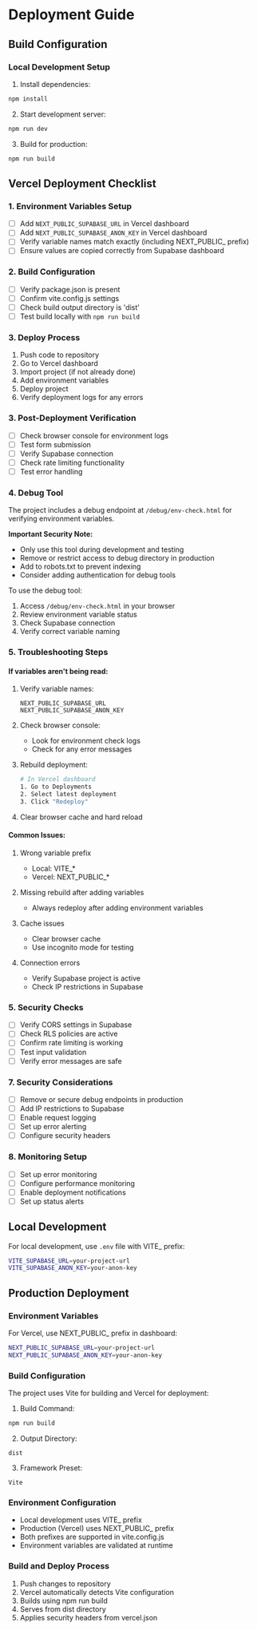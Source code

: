 # Deployment Guide

## Build Configuration

### Local Development Setup
1. Install dependencies:
```bash
npm install
```

2. Start development server:
```bash
npm run dev
```

3. Build for production:
```bash
npm run build
```

## Vercel Deployment Checklist

### 1. Environment Variables Setup
- [ ] Add `NEXT_PUBLIC_SUPABASE_URL` in Vercel dashboard
- [ ] Add `NEXT_PUBLIC_SUPABASE_ANON_KEY` in Vercel dashboard
- [ ] Verify variable names match exactly (including NEXT_PUBLIC_ prefix)
- [ ] Ensure values are copied correctly from Supabase dashboard

### 2. Build Configuration
- [ ] Verify package.json is present
- [ ] Confirm vite.config.js settings
- [ ] Check build output directory is 'dist'
- [ ] Test build locally with `npm run build`

### 3. Deploy Process
1. Push code to repository
2. Go to Vercel dashboard
3. Import project (if not already done)
4. Add environment variables
5. Deploy project
6. Verify deployment logs for any errors

### 3. Post-Deployment Verification
- [ ] Check browser console for environment logs
- [ ] Test form submission
- [ ] Verify Supabase connection
- [ ] Check rate limiting functionality
- [ ] Test error handling

### 4. Debug Tool
The project includes a debug endpoint at `/debug/env-check.html` for verifying environment variables.

**Important Security Note:**
- Only use this tool during development and testing
- Remove or restrict access to debug directory in production
- Add to robots.txt to prevent indexing
- Consider adding authentication for debug tools

To use the debug tool:
1. Access `/debug/env-check.html` in your browser
2. Review environment variable status
3. Check Supabase connection
4. Verify correct variable naming

### 5. Troubleshooting Steps

#### If variables aren't being read:
1. Verify variable names:
   ```
   NEXT_PUBLIC_SUPABASE_URL
   NEXT_PUBLIC_SUPABASE_ANON_KEY
   ```

2. Check browser console:
   - Look for environment check logs
   - Check for any error messages

3. Rebuild deployment:
   ```bash
   # In Vercel dashboard
   1. Go to Deployments
   2. Select latest deployment
   3. Click "Redeploy"
   ```

4. Clear browser cache and hard reload

#### Common Issues:
1. Wrong variable prefix
   - Local: VITE_*
   - Vercel: NEXT_PUBLIC_*

2. Missing rebuild after adding variables
   - Always redeploy after adding environment variables

3. Cache issues
   - Clear browser cache
   - Use incognito mode for testing

4. Connection errors
   - Verify Supabase project is active
   - Check IP restrictions in Supabase

### 5. Security Checks
- [ ] Verify CORS settings in Supabase
- [ ] Check RLS policies are active
- [ ] Confirm rate limiting is working
- [ ] Test input validation
- [ ] Verify error messages are safe

### 7. Security Considerations
- [ ] Remove or secure debug endpoints in production
- [ ] Add IP restrictions to Supabase
- [ ] Enable request logging
- [ ] Set up error alerting
- [ ] Configure security headers

### 8. Monitoring Setup
- [ ] Set up error monitoring
- [ ] Configure performance monitoring
- [ ] Enable deployment notifications
- [ ] Set up status alerts

## Local Development
For local development, use `.env` file with VITE_ prefix:
```bash
VITE_SUPABASE_URL=your-project-url
VITE_SUPABASE_ANON_KEY=your-anon-key
```

## Production Deployment

### Environment Variables
For Vercel, use NEXT_PUBLIC_ prefix in dashboard:
```bash
NEXT_PUBLIC_SUPABASE_URL=your-project-url
NEXT_PUBLIC_SUPABASE_ANON_KEY=your-anon-key
```

### Build Configuration
The project uses Vite for building and Vercel for deployment:

1. Build Command:
```bash
npm run build
```

2. Output Directory:
```
dist
```

3. Framework Preset:
```
Vite
```

### Environment Configuration
- Local development uses VITE_ prefix
- Production (Vercel) uses NEXT_PUBLIC_ prefix
- Both prefixes are supported in vite.config.js
- Environment variables are validated at runtime

### Build and Deploy Process
1. Push changes to repository
2. Vercel automatically detects Vite configuration
3. Builds using npm run build
4. Serves from dist directory
5. Applies security headers from vercel.json
